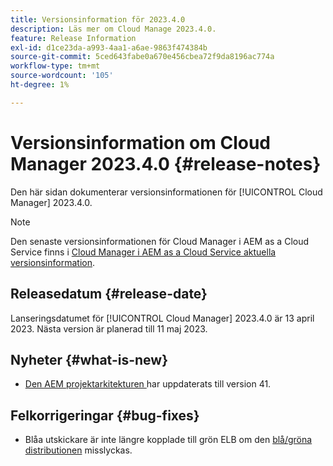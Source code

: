 ```yaml
---
title: Versionsinformation för 2023.4.0
description: Läs mer om Cloud Manage 2023.4.0.
feature: Release Information
exl-id: d1ce23da-a993-4aa1-a6ae-9863f474384b
source-git-commit: 5ced643fabe0a670e456cbea72f9da8196ac774a
workflow-type: tm+mt
source-wordcount: '105'
ht-degree: 1%

---
```


# Versionsinformation om Cloud Manager 2023.4.0 {#release-notes}

Den här sidan dokumenterar versionsinformationen för [!UICONTROL Cloud Manager] 2023.4.0.

>[!NOTE]
>
>Den senaste versionsinformationen för Cloud Manager i AEM as a Cloud Service finns i [Cloud Manager i AEM as a Cloud Service aktuella versionsinformation](https://experienceleague.adobe.com/en/docs/experience-manager-cloud-service/content/release-notes/cloud-manager/current).

## Releasedatum {#release-date}

Lanseringsdatumet för [!UICONTROL Cloud Manager] 2023.4.0 är 13 april 2023. Nästa version är planerad till 11 maj 2023.

## Nyheter {#what-is-new}

* [Den AEM projektarkitekturen ](https://experienceleague.adobe.com/en/docs/experience-manager-core-components/using/developing/archetype/overview) har uppdaterats till version 41.

## Felkorrigeringar {#bug-fixes}

* Blåa utskickare är inte längre kopplade till grön ELB om den [blå/gröna distributionen](/help/introduction.md#blue-green) misslyckas.
